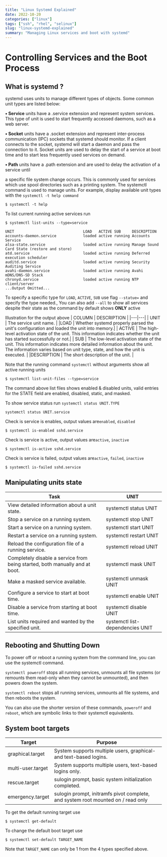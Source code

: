 ```yaml
---
title: "Linux Systemd Explained"
date: 2022-10-20
categories: ["linux"]
tags: ["ssh", "rhel", "selinux"]
slug: "linux-systemd-explained"
summary: "Managing Linux services and boot with systemd"
---
```


# Controlling Services and the Boot Process


## What is systemd ?

systemd uses units to manage different types of objects. Some common unit types are listed
below:

**• Service** units have a .service extension and represent system services. This type of unit is
used to start frequently accessed daemons, such as a web server.

**• Socket** units have a .socket extension and represent inter-process communication (IPC)
sockets that systemd should monitor. If a client connects to the socket, systemd will start a
daemon and pass the connection to it. Socket units are used to delay the start of a service at
boot time and to start less frequently used services on demand.

**• Path** units have a .path extension and are used to delay the activation of a service until

a specific file system change occurs. This is commonly used for services which use spool
directories such as a printing system.
The systemctl command is used to manage units. For example, display available unit types with
the `systemctl -t help command`

```shell
$ systemctl -t help
```

To list current running active services run 
```shell
$ systemctl list-units --type=service

UNIT                               LOAD   ACTIVE SUB     DESCRIPTION                                                                  
accounts-daemon.service            loaded active running Accounts Service
alsa-state.service                 loaded active running Manage Sound Card State (restore and store)
atd.service                        loaded active running Deferred execution scheduler
auditd.service                     loaded active running Security Auditing Service
avahi-daemon.service               loaded active running Avahi mDNS/DNS-SD Stack
chronyd.service                    loaded active running NTP client/server
...Output Omitted...

```

To specify a specific type for `LOAD`, `ACTIVE`, `SUB` use flag `--statue=` and specify the type needed., You can also add `--all` to show all services despite their state as the command by default shows **ONLY** active

Illustration for the output above
| COLUMN | DESCRIPTION |
|---|---|
| UNIT | The service unit name. |
|LOAD |  Whether systemd properly parsed the unit's configuration and loaded the unit into memory.|
| ACTIVE | The high-level activation state of the unit. This information indicates whether the unit has started successfully or not.|
| SUB | The low-level activation state of the unit. This information indicates more detailed information about the unit. The information varies based on unit type, state, and how the unit is executed. |
|DESCRIPTION | The short description of the unit. |


Note that the running command `systemctl` without arguments show all active running units


```shell
$ systemctl list-unit-files --type=service

```
The command above list files shows enabled & disabled units, valid entries for the STATE
field are enabled, disabled, static, and masked. 

To show service status run `systemctl status UNIT.TYPE`
```shell
systemctl status UNIT.service
```

Check is service is enables, output values are`enabled`, `disabled`
```shell
$ systemctl is-enabled sshd.service
```

Check is service is active, output values are`active`, `inactive`
```shell
$ systemctl is-active sshd.service
```

Check is service is failed, output values are`active`, `failed`, `inactive`
```shell
$ systemctl is-failed sshd.service
```

## Manipulating units state

| Task                                                                        | UNIT                             |
|-----------------------------------------------------------------------------|----------------------------------|
| View detailed information about a unit state.                               | systemctl status UNIT            |
| Stop a service on a running system.                                         | systemctl stop UNIT              |
| Start a service on a running system.                                        | systemctl start UNIT             |
| Restart a service on a running system.                                      | systemctl restart UNIT           |
| Reload the configuration file of a running service.                         | systemctl reload UNIT            |
| Completely disable a service from being started, both manually and at boot. | systemctl mask UNIT              |
| Make a masked service available.                                            | systemctl unmask UNIT            |
| Configure a service to start at boot time.                                  | systemctl enable UNIT            |
| Disable a service from starting at boot time.                               | systemctl disable UNIT           |
| List units required and wanted by the specified unit.                       | systemctl list-dependencies UNIT |

## Rebooting and Shutting Down

To power off or reboot a running system from the command line, you can use the systemctl
command.

`systemctl poweroff` stops all running services, unmounts all file systems (or remounts them
read-only when they cannot be unmounted), and then powers down the system.

`systemctl reboot` stops all running services, unmounts all file systems, and then reboots the
system.

You can also use the shorter version of these commands, `poweroff` and `reboot`, which are
symbolic links to their systemctl equivalents.

## System boot targets


| Target            | Purpose                                                                          |
|-------------------|----------------------------------------------------------------------------------|
| graphical.target  | System supports multiple users, graphical- and text-based logins.                |
| multi-user.target | System supports multiple users, text-based logins only.                          |
| rescue.target     | sulogin prompt, basic system initialization completed.                           |
| emergency.target  | sulogin prompt, initramfs pivot complete, and system root mounted on / read only |

To get the default running target use
```shell
$ systemctl get-default
```

To change the default boot target use
```shell 
$ systemctl set-default TARGET_NAME
```
Note that `TARGET_NAME` can only be 1 from the 4 types specified above.
